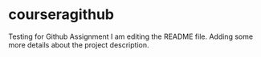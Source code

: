 # courseragithub
Testing for Github Assignment
I am editing the README file. Adding some more details about the project description.

